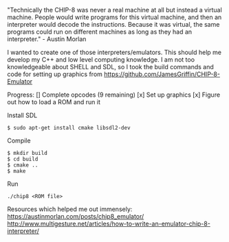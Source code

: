 "Technically the CHIP-8 was never a real machine at all but instead a virtual machine. People would write programs for this virtual machine, and then an interpreter would decode the instructions. 
Because it was virtual, the same programs could run on different machines as long as they had an interpreter." - Austin Morlan

I wanted to create one of those interpreters/emulators. This should help me develop my C++ and low level computing knowledge.
I am not too knowledgeable about SHELL and SDL, so I took the build commands and code for setting up graphics from https://github.com/JamesGriffin/CHIP-8-Emulator

Progress:
[] Complete opcodes (9 remaining)
[x] Set up graphics
[x] Figure out how to load a ROM and run it

Install SDL
```
$ sudo apt-get install cmake libsdl2-dev
```
Compile
```
$ mkdir build
$ cd build
$ cmake ..
$ make
```
Run
```
./chip8 <ROM file>
```

Resources which helped me out immensely:
https://austinmorlan.com/posts/chip8_emulator/
http://www.multigesture.net/articles/how-to-write-an-emulator-chip-8-interpreter/
